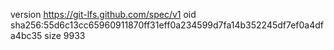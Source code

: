 version https://git-lfs.github.com/spec/v1
oid sha256:55d6c13cc65960911870ff31eff0a234599d7fa14b352245df7ef0a4dfa4bc35
size 9933
